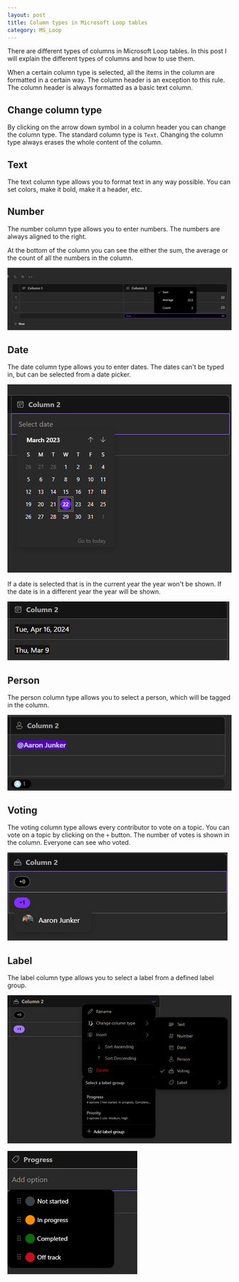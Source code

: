 ```yaml
---
layout: post
title: Column types in Microsoft Loop tables
category: MS_Loop
---
```


There are different types of columns in Microsoft Loop tables. In this post I will explain the different types of columns and how to use them.

When a certain column type is selected, all the items in the column are formatted in a certain way. The column header is an exception to this rule. The column header is always formatted as a basic text column.

## Change column type

By clicking on the arrow down symbol in a column header you can change the column type. The standard column type is `Text`. Changing the column type always erases the whole content of the column.

## Text

The text column type allows you to format text in any way possible. You can set colors, make it bold, make it a header, etc.

## Number

The number column type allows you to enter numbers. The numbers are always aligned to the right.

At the bottom of the column you can see the either the sum, the average or the count of all the numbers in the column.

![Number column type](/images/loop-table-column-type-number.png)

## Date

The date column type allows you to enter dates. The dates can't be typed in, but can be selected from a date picker.

![Date column type](/images/loop-table-column-type-date.png)

If a date is selected that is in the current year the year won't be shown. If the date is in a different year the year will be shown.

![Date column type with year displayed](/images/loop-table-column-type-date-year.png)

## Person

The person column type allows you to select a person, which will be tagged in the column.

![Person column type](/images/loop-table-column-type-person.png)

## Voting

The voting column type allows every contributor to vote on a topic. You can vote on a topic by clicking on the `+` button. The number of votes is shown in the column. Everyone can see who voted.

![Voting column type](/images/loop-table-column-type-voting.png)

## Label

The label column type allows you to select a label from a defined label group.

![Add label column type](/images/loop-table-column-type-label-1.png)

![Select label in label column type](/images/loop-table-column-type-label-2.png)
